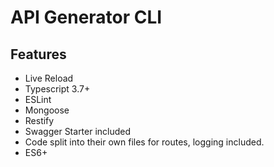 # API Generator CLI
## Features
- Live Reload
- Typescript 3.7+
- ESLint
- Mongoose
- Restify
- Swagger Starter included
- Code split into their own files for routes, logging included.
- ES6+

